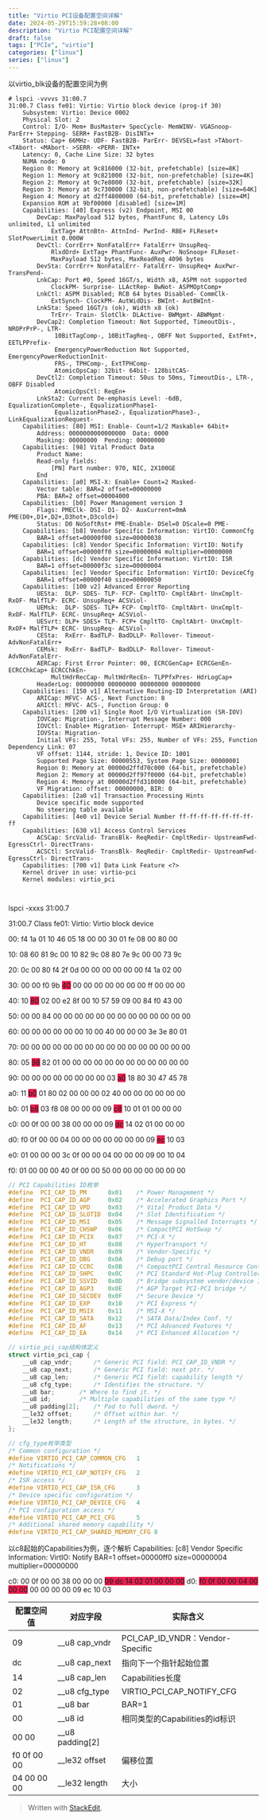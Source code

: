 ```yaml
---
title: "Virtio PCI设备配置空间详解"
date: 2024-05-29T15:59:28+08:00
description: "Virtio PCI配置空间详解"
draft: false
tags: ["PCIe", "virtio"]
categories: ["linux"]
series: ["linux"]
---
```

以virtio_blk设备的配置空间为例
```shell
# lspci -vvvvs 31:00.7
31:00.7 Class fe01: Virtio: Virtio block device (prog-if 30)
	Subsystem: Virtio: Device 0002
	Physical Slot: 2
	Control: I/O- Mem+ BusMaster+ SpecCycle- MemWINV- VGASnoop- ParErr+ Stepping- SERR+ FastB2B- DisINTx+
	Status: Cap+ 66MHz- UDF- FastB2B- ParErr- DEVSEL=fast >TAbort- <TAbort- <MAbort- >SERR- <PERR- INTx+
	Latency: 0, Cache Line Size: 32 bytes
	NUMA node: 0
	Region 0: Memory at 9c816000 (32-bit, prefetchable) [size=8K]
	Region 1: Memory at 9c821000 (32-bit, non-prefetchable) [size=4K]
	Region 2: Memory at 9c7e8000 (32-bit, prefetchable) [size=32K]
	Region 3: Memory at 9c730000 (32-bit, non-prefetchable) [size=64K]
	Region 4: Memory at d2ff4800000 (64-bit, prefetchable) [size=4M]
	Expansion ROM at 9bf00000 [disabled] [size=1M]
	Capabilities: [40] Express (v2) Endpoint, MSI 00
		DevCap:	MaxPayload 512 bytes, PhantFunc 0, Latency L0s unlimited, L1 unlimited
			ExtTag+ AttnBtn- AttnInd- PwrInd- RBE+ FLReset+ SlotPowerLimit 0.000W
		DevCtl:	CorrErr+ NonFatalErr+ FatalErr+ UnsupReq-
			RlxdOrd+ ExtTag+ PhantFunc- AuxPwr- NoSnoop+ FLReset-
			MaxPayload 512 bytes, MaxReadReq 4096 bytes
		DevSta:	CorrErr+ NonFatalErr- FatalErr- UnsupReq+ AuxPwr- TransPend-
		LnkCap:	Port #0, Speed 16GT/s, Width x8, ASPM not supported
			ClockPM- Surprise- LLActRep- BwNot- ASPMOptComp+
		LnkCtl:	ASPM Disabled; RCB 64 bytes Disabled- CommClk-
			ExtSynch- ClockPM- AutWidDis- BWInt- AutBWInt-
		LnkSta:	Speed 16GT/s (ok), Width x8 (ok)
			TrErr- Train- SlotClk- DLActive- BWMgmt- ABWMgmt-
		DevCap2: Completion Timeout: Not Supported, TimeoutDis-, NROPrPrP-, LTR-
			 10BitTagComp-, 10BitTagReq-, OBFF Not Supported, ExtFmt+, EETLPPrefix-
			 EmergencyPowerReduction Not Supported, EmergencyPowerReductionInit-
			 FRS-, TPHComp-, ExtTPHComp-
			 AtomicOpsCap: 32bit- 64bit- 128bitCAS-
		DevCtl2: Completion Timeout: 50us to 50ms, TimeoutDis-, LTR-, OBFF Disabled
			 AtomicOpsCtl: ReqEn+
		LnkSta2: Current De-emphasis Level: -6dB, EqualizationComplete-, EqualizationPhase1-
			 EqualizationPhase2-, EqualizationPhase3-, LinkEqualizationRequest-
	Capabilities: [80] MSI: Enable- Count=1/2 Maskable+ 64bit+
		Address: 0000000000000000  Data: 0000
		Masking: 00000000  Pending: 00000000
	Capabilities: [98] Vital Product Data
		Product Name:  
		Read-only fields:
			[PN] Part number: 970, NIC, 2X100GE
		End
	Capabilities: [a0] MSI-X: Enable+ Count=2 Masked-
		Vector table: BAR=2 offset=00000000
		PBA: BAR=2 offset=00004000
	Capabilities: [b0] Power Management version 3
		Flags: PMEClk- DSI- D1- D2- AuxCurrent=0mA PME(D0+,D1+,D2+,D3hot+,D3cold+)
		Status: D0 NoSoftRst+ PME-Enable- DSel=0 DScale=0 PME-
	Capabilities: [b8] Vendor Specific Information: VirtIO: CommonCfg
		BAR=1 offset=00000f00 size=00000038
	Capabilities: [c8] Vendor Specific Information: VirtIO: Notify
		BAR=1 offset=00000ff0 size=00000004 multiplier=00000000
	Capabilities: [dc] Vendor Specific Information: VirtIO: ISR
		BAR=1 offset=00000f3c size=00000004
	Capabilities: [ec] Vendor Specific Information: VirtIO: DeviceCfg
		BAR=1 offset=00000f40 size=00000050
	Capabilities: [100 v2] Advanced Error Reporting
		UESta:	DLP- SDES- TLP- FCP- CmpltTO- CmpltAbrt- UnxCmplt- RxOF- MalfTLP- ECRC- UnsupReq+ ACSViol-
		UEMsk:	DLP- SDES- TLP+ FCP- CmpltTO- CmpltAbrt- UnxCmplt- RxOF- MalfTLP- ECRC- UnsupReq+ ACSViol-
		UESvrt:	DLP+ SDES+ TLP- FCP+ CmpltTO- CmpltAbrt- UnxCmplt- RxOF+ MalfTLP+ ECRC- UnsupReq- ACSViol-
		CESta:	RxErr- BadTLP- BadDLLP- Rollover- Timeout- AdvNonFatalErr+
		CEMsk:	RxErr- BadTLP- BadDLLP- Rollover- Timeout- AdvNonFatalErr-
		AERCap:	First Error Pointer: 00, ECRCGenCap+ ECRCGenEn- ECRCChkCap+ ECRCChkEn-
			MultHdrRecCap- MultHdrRecEn- TLPPfxPres- HdrLogCap+
		HeaderLog: 00000000 00000000 00000000 00000000
	Capabilities: [150 v1] Alternative Routing-ID Interpretation (ARI)
		ARICap:	MFVC- ACS-, Next Function: 8
		ARICtl:	MFVC- ACS-, Function Group: 0
	Capabilities: [200 v1] Single Root I/O Virtualization (SR-IOV)
		IOVCap:	Migration-, Interrupt Message Number: 000
		IOVCtl:	Enable+ Migration- Interrupt- MSE+ ARIHierarchy-
		IOVSta:	Migration-
		Initial VFs: 255, Total VFs: 255, Number of VFs: 255, Function Dependency Link: 07
		VF offset: 1144, stride: 1, Device ID: 1001
		Supported Page Size: 00000553, System Page Size: 00000001
		Region 0: Memory at 00000d2ffd70c000 (64-bit, prefetchable)
		Region 2: Memory at 00000d2ff97f0000 (64-bit, prefetchable)
		Region 4: Memory at 00000d2ffd310000 (64-bit, prefetchable)
		VF Migration: offset: 00000000, BIR: 0
	Capabilities: [2a0 v1] Transaction Processing Hints
		Device specific mode supported
		No steering table available
	Capabilities: [4e0 v1] Device Serial Number ff-ff-ff-ff-ff-ff-ff-ff
	Capabilities: [630 v1] Access Control Services
		ACSCap:	SrcValid- TransBlk- ReqRedir- CmpltRedir- UpstreamFwd- EgressCtrl- DirectTrans-
		ACSCtl:	SrcValid- TransBlk- ReqRedir- CmpltRedir- UpstreamFwd- EgressCtrl- DirectTrans-
	Capabilities: [700 v1] Data Link Feature <?>
	Kernel driver in use: virtio-pci
	Kernel modules: virtio_pci



```
lspci -xxxs 31:00.7

31:00.7 Class fe01: Virtio: Virtio block device

00: f4 1a 01 10 46 05 18 00 00 30 01 fe 08 00 80 00

10: 08 60 81 9c 00 10 82 9c 08 80 7e 9c 00 00 73 9c

20: 0c 00 80 f4 2f 0d 00 00 00 00 00 00 f4 1a 02 00

30: 00 00 f0 9b <span style="background-color:rgb(233,30,77)">40</span> 00 00 00 00 00 00 00 ff 00 00 00

40: 10 <span style="background-color:rgb(233,30,77)">80</span> 02 00 e2 8f 00 10 57 59 09 00 84 f0 43 00

50: 00 00 84 00 00 00 00 00 00 00 00 00 00 00 00 00

60: 00 00 00 00 00 00 10 00 40 00 00 00 3e 3e 80 01

70: 00 00 00 00 00 00 00 00 00 00 00 00 00 00 00 00

80: 05 <span style="background-color:rgb(233,30,77)">98</span> 82 01 00 00 00 00 00 00 00 00 00 00 00 00

90: 00 00 00 00 00 00 00 00 03 <span style="background-color:rgb(233,30,77)">a0</span> 18 80 30 47 45 78

a0: 11 <span style="background-color:rgb(233,30,77)">b0</span> 01 80 02 00 00 00 02 40 00 00 00 00 00 00

b0: 01 <span style="background-color:rgb(233,30,77)">b8</span> 03 f8 08 00 00 00 09 <span style="background-color:rgb(233,30,77)">c8</span> 10 01 01 00 00 00

c0: 00 0f 00 00 38 00 00 00 09 <span style="background-color:rgb(233,30,77)">dc</span> 14 02 01 00 00 00

d0: f0 0f 00 00 04 00 00 00 00 00 00 00 09 <span style="background-color:rgb(233,30,77)">ec</span> 10 03

e0: 01 00 00 00 3c 0f 00 00 04 00 00 00 09 00 10 04

f0: 01 00 00 00 40 0f 00 00 50 00 00 00 00 00 00 00

```c
// PCI Capabilities ID枚举
#define  PCI_CAP_ID_PM		0x01	/* Power Management */
#define  PCI_CAP_ID_AGP		0x02	/* Accelerated Graphics Port */
#define  PCI_CAP_ID_VPD		0x03	/* Vital Product Data */
#define  PCI_CAP_ID_SLOTID	0x04	/* Slot Identification */
#define  PCI_CAP_ID_MSI		0x05	/* Message Signalled Interrupts */
#define  PCI_CAP_ID_CHSWP	0x06	/* CompactPCI HotSwap */
#define  PCI_CAP_ID_PCIX	0x07	/* PCI-X */
#define  PCI_CAP_ID_HT		0x08	/* HyperTransport */
#define  PCI_CAP_ID_VNDR	0x09	/* Vendor-Specific */
#define  PCI_CAP_ID_DBG		0x0A	/* Debug port */
#define  PCI_CAP_ID_CCRC	0x0B	/* CompactPCI Central Resource Control */
#define  PCI_CAP_ID_SHPC	0x0C	/* PCI Standard Hot-Plug Controller */
#define  PCI_CAP_ID_SSVID	0x0D	/* Bridge subsystem vendor/device ID */
#define  PCI_CAP_ID_AGP3	0x0E	/* AGP Target PCI-PCI bridge */
#define  PCI_CAP_ID_SECDEV	0x0F	/* Secure Device */
#define  PCI_CAP_ID_EXP		0x10	/* PCI Express */
#define  PCI_CAP_ID_MSIX	0x11	/* MSI-X */
#define  PCI_CAP_ID_SATA	0x12	/* SATA Data/Index Conf. */
#define  PCI_CAP_ID_AF		0x13	/* PCI Advanced Features */
#define  PCI_CAP_ID_EA		0x14	/* PCI Enhanced Allocation */

// virtio_pci_cap结构体定义
struct virtio_pci_cap {
	__u8 cap_vndr;		/* Generic PCI field: PCI_CAP_ID_VNDR */
	__u8 cap_next;		/* Generic PCI field: next ptr. */
	__u8 cap_len;		/* Generic PCI field: capability length */
	__u8 cfg_type;		/* Identifies the structure. */
	__u8 bar;		/* Where to find it. */
	__u8 id;		/* Multiple capabilities of the same type */
	__u8 padding[2];	/* Pad to full dword. */
	__le32 offset;		/* Offset within bar. */
	__le32 length;		/* Length of the structure, in bytes. */
};

// cfg_type枚举类型
/* Common configuration */
#define VIRTIO_PCI_CAP_COMMON_CFG	1
/* Notifications */
#define VIRTIO_PCI_CAP_NOTIFY_CFG	2
/* ISR access */
#define VIRTIO_PCI_CAP_ISR_CFG		3
/* Device specific configuration */
#define VIRTIO_PCI_CAP_DEVICE_CFG	4
/* PCI configuration access */
#define VIRTIO_PCI_CAP_PCI_CFG		5
/* Additional shared memory capability */
#define VIRTIO_PCI_CAP_SHARED_MEMORY_CFG 8
```

以c8起始的Capabilities为例，逐个解析
Capabilities: [c8] Vendor Specific Information: VirtIO: Notify
		BAR=1 offset=00000ff0 size=00000004 multiplier=00000000

c0: 00 0f 00 00 38 00 00 00 <span style="background-color:rgb(233,30,77)">09 dc 14 02 01 00 00 00</span>
d0: <span style="background-color:rgb(233,30,77)">f0 0f 00 00 04 00 00 00</span> 00 00 00 00 09 ec 10 03

| 配置空间值  | 对应字段        | 实际含义                         |
|-------------|-----------------|----------------------------------|
| 09          | __u8 cap_vndr   | PCI_CAP_ID_VNDR：Vendor-Specific |
| dc          | __u8 cap_next   | 指向下一个指针起始位置           |
| 14          | __u8 cap_len    | Capabilities长度                 |
| 02          | __u8 cfg_type   | VIRTIO_PCI_CAP_NOTIFY_CFG        |
| 01          | __u8 bar        | BAR=1                            |
| 00          | __u8 id         | 相同类型的Capabilities的id标识   |
| 00 00       | __u8 padding[2] |                                  |
| f0 0f 00 00 | __le32 offset   | 偏移位置                         |
| 04 00 00 00 | __le32 length   | 大小                             |

> Written with [StackEdit](https://stackedit.io/).
<!--stackedit_data:
eyJoaXN0b3J5IjpbNzA1NTAzODUyLDE3Nzg5OTk3NzBdfQ==
-->